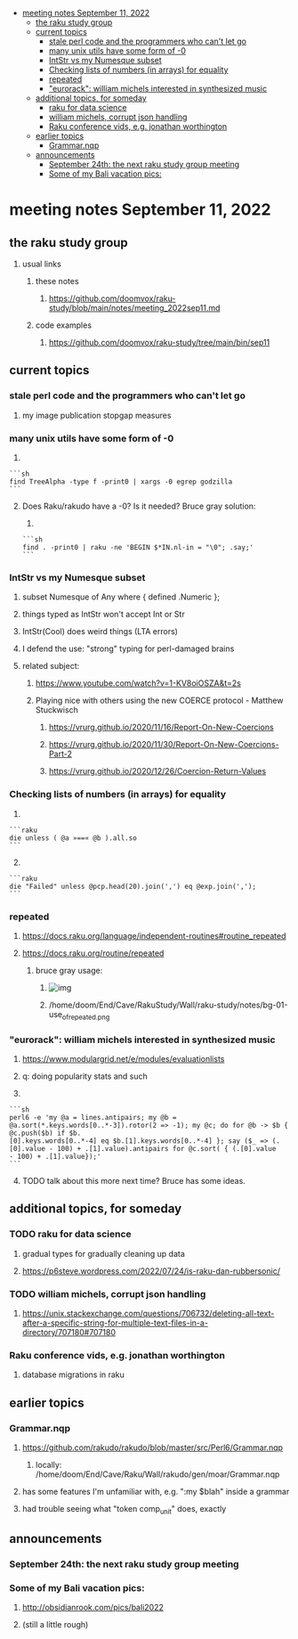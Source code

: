 - [meeting notes September 11, 2022](#org976938f)
  - [the raku study group](#org32a5911)
  - [current topics](#org9ee3e60)
    - [stale perl code and the programmers who can't let go](#org61d5ead)
    - [many unix utils have some form of -0](#org52fdbde)
    - [IntStr vs my Numesque subset](#org059edc7)
    - [Checking lists of numbers (in arrays) for equality](#org1b54d59)
    - [repeated](#org518be30)
    - ["eurorack": william michels interested in synthesized music](#org133beef)
  - [additional topics, for someday](#orgd7aaa58)
    - [raku for data science](#orgd0a2275)
    - [william michels, corrupt json handling](#orgce0f83b)
    - [Raku conference vids, e.g. jonathan worthington](#org4a99ca5)
  - [earlier topics](#orgba07e6b)
    - [Grammar.nqp](#orgc3ba905)
  - [announcements](#org2a91bab)
    - [September 24th: the next raku study group meeting](#org2f49d2b)
    - [Some of my Bali vacation pics:](#orgf1c02ab)


<a id="org976938f"></a>

# meeting notes September 11, 2022


<a id="org32a5911"></a>

## the raku study group

1.  usual links

    1.  these notes
    
        1.  <https://github.com/doomvox/raku-study/blob/main/notes/meeting_2022sep11.md>
    
    2.  code examples
    
        1.  <https://github.com/doomvox/raku-study/tree/main/bin/sep11>


<a id="org9ee3e60"></a>

## current topics


<a id="org61d5ead"></a>

### stale perl code and the programmers who can't let go

1.  my image publication stopgap measures


<a id="org52fdbde"></a>

### many unix utils have some form of -0

1.  

    ```sh
    find TreeAlpha -type f -print0 | xargs -0 egrep godzilla
    ```

2.  Does Raku/rakudo have a -0? Is it needed? Bruce gray solution:

    1.  
    
        ```sh
        find . -print0 | raku -ne 'BEGIN $*IN.nl-in = "\0"; .say;'
        ```


<a id="org059edc7"></a>

### IntStr vs my Numesque subset

1.  subset Numesque of Any where { defined .Numeric };

2.  things typed as IntStr won't accept Int or Str

3.  IntStr(Cool) does weird things (LTA errors)

4.  I defend the use: "strong" typing for perl-damaged brains

5.  related subject:

    1.  <https://www.youtube.com/watch?v=1-KV8oiOSZA&t=2s>
    
    2.  Playing nice with others using the new COERCE protocol - Matthew Stuckwisch
    
        1.  <https://vrurg.github.io/2020/11/16/Report-On-New-Coercions>
        
        2.  <https://vrurg.github.io/2020/11/30/Report-On-New-Coercions-Part-2>
        
        3.  <https://vrurg.github.io/2020/12/26/Coercion-Return-Values>


<a id="org1b54d59"></a>

### Checking lists of numbers (in arrays) for equality

1.  

    ```raku
    die unless ( @a »==« @b ).all.so
    ```

2.  

    ```raku
    die "Failed" unless @pcp.head(20).join(',') eq @exp.join(',');
    ```


<a id="org518be30"></a>

### repeated

1.  <https://docs.raku.org/language/independent-routines#routine_repeated>

2.  <https://docs.raku.org/routine/repeated>

    1.  bruce gray usage:
    
        1.  ![img](https://github.com/doomvox/raku-study/notes/bg-01-use_of_repeated.png)
        
        2.  /home/doom/End/Cave/RakuStudy/Wall/raku-study/notes/bg-01-use<sub>of</sub><sub>repeated.png</sub>


<a id="org133beef"></a>

### "eurorack": william michels interested in synthesized music

1.  <https://www.modulargrid.net/e/modules/evaluationlists>

2.  q: doing popularity stats and such

3.  

    ```sh
    perl6 -e 'my @a = lines.antipairs; my @b = @a.sort(*.keys.words[0..*-3]).rotor(2 => -1); my @c; do for @b -> $b { @c.push($b) if $b.
    [0].keys.words[0..*-4] eq $b.[1].keys.words[0..*-4] }; say ($_ => (.[0].value - 100) + .[1].value).antipairs for @c.sort( { (.[0].value
    - 100) + .[1].value});'
    ```

4.  TODO talk about this more next time?  Bruce has some ideas.


<a id="orgd7aaa58"></a>

## additional topics, for someday


<a id="orgd0a2275"></a>

### TODO raku for data science

1.  gradual types for gradually cleaning up data

2.  <https://p6steve.wordpress.com/2022/07/24/is-raku-dan-rubbersonic/>


<a id="orgce0f83b"></a>

### TODO william michels, corrupt json handling

1.  <https://unix.stackexchange.com/questions/706732/deleting-all-text-after-a-specific-string-for-multiple-text-files-in-a-directory/707180#707180>


<a id="org4a99ca5"></a>

### Raku conference vids, e.g. jonathan worthington

1.  database migrations in raku


<a id="orgba07e6b"></a>

## earlier topics


<a id="orgc3ba905"></a>

### Grammar.nqp

1.  <https://github.com/rakudo/rakudo/blob/master/src/Perl6/Grammar.nqp>

    1.  locally: /home/doom/End/Cave/Raku/Wall/rakudo/gen/moar/Grammar.nqp

2.  has some features I'm unfamiliar with, e.g. ":my $blah" inside a grammar

3.  had trouble seeing what "token comp<sub>unit</sub>" does, exactly


<a id="org2a91bab"></a>

## announcements


<a id="org2f49d2b"></a>

### September 24th: the next raku study group meeting


<a id="orgf1c02ab"></a>

### Some of my Bali vacation pics:

1.  <http://obsidianrook.com/pics/bali2022>

2.  (still a little rough)
